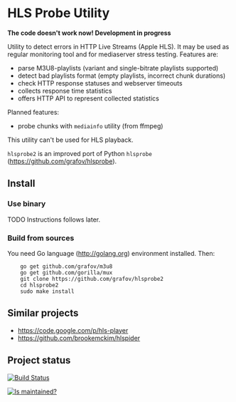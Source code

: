 HLS Probe Utility
=================

**The code doesn't work now! Development in progress**

Utility to detect errors in HTTP Live Streams (Apple HLS).
It may be used as regular monitoring tool and for mediaserver stress testing.
Features are:

 * parse M3U8-playlists (variant and single-bitrate playlists supported)
 * detect bad playlists format (empty playlists, incorrect chunk durations)
 * check HTTP response statuses and webserver timeouts
 * collects response time statistics
 * offers HTTP API to represent collected statistics

Planned features:

 * probe chunks with `mediainfo` utility (from ffmpeg)

This utility can't be used for HLS playback.

`hlsprobe2` is an improved port of Python `hlsprobe` (https://github.com/grafov/hlsprobe).

Install
-------

### Use binary

TODO Instructions follows later.

### Build from sources

You need Go language (http://golang.org) environment installed.
Then:

		go get github.com/grafov/m3u8
		go get github.com/gorilla/mux
		git clone https://github.com/grafov/hlsprobe2
		cd hlsprobe2
		sudo make install

Similar projects
----------------

 * https://code.google.com/p/hls-player
 * https://github.com/brookemckim/hlspider

Project status
--------------

[![Build Status](https://travis-ci.org/grafov/hlsprobe2.png?branch=master)](https://travis-ci.org/grafov/hlsprobe2)

[![Is maintained?](http://stillmaintained.com/grafov/hlsprobe2.png)](http://stillmaintained.com/grafov/hlsprobe2)
